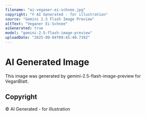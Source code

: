 ```yaml
---
filename: "ai-veganer-ei-schnee.jpg"
copyright: "© AI Generated - for illustration"
source: "Gemini 2.5 Flash Image Preview"
altText: "Veganer Ei-Schnee"
aiGenerated: true
model: "gemini-2.5-flash-image-preview"
uploadDate: "2025-09-04T09:45:40.739Z"
---
```


# AI Generated Image

This image was generated by gemini-2.5-flash-image-preview for VeganBlatt.

## Copyright
© AI Generated - for illustration
